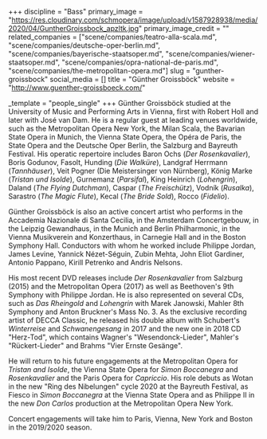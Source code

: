 +++
discipline = "Bass"
primary_image = "https://res.cloudinary.com/schmopera/image/upload/v1587928938/media/2020/04/GuntherGroissbock_apzltk.jpg"
primary_image_credit = ""
related_companies = ["scene/companies/teatro-alla-scala.md", "scene/companies/deutsche-oper-berlin.md", "scene/companies/bayerische-staatsoper.md", "scene/companies/wiener-staatsoper.md", "scene/companies/opra-national-de-paris.md", "scene/companies/the-metropolitan-opera.md"]
slug = "gunther-groissbock"
social_media = []
title = "Günther Groissböck"
website = "http://www.guenther-groissboeck.com/"

_template = "people_single"
+++
Günther Groissböck studied at the University of Music and Performing Arts in Vienna, first with Robert Holl and later with José van Dam. He is a regular guest at leading venues worldwide, such as the Metropolitan Opera New York, the Milan Scala, the Bavarian State Opera in Munich, the Vienna State Opera, the Opéra de Paris, the State Opera and the Deutsche Oper Berlin, the Salzburg and Bayreuth Festival. His operatic repertoire includes Baron Ochs (_Der Rosenkavalier_), Boris Godunov, Fasolt, Hunding (_Die Walküre_), Landgraf Herrmann (_Tannhäuser_), Veit Pogner (Die Meistersinger von Nürnberg), König Marke (_Tristan und Isolde_), Gurnemanz (_Parsifal_), King Heinrich (_Lohengrin_), Daland (_The Flying Dutchman_), Caspar (_The Freischütz_), Vodník (_Rusalka_), Sarastro (_The Magic Flute_), Kecal (_The Bride Sold_), Rocco (_Fidelio_).

Günther Groissböck is also an active concert artist who performs in the Accademia Nazionale di Santa Cecilia, in the Amsterdam Concertgebouw, in the Leipzig Gewandhaus, in the Munich and Berlin Philharmonic, in the Vienna Musikverein and Konzerthaus, in Carnegie Hall and in the Boston Symphony Hall. Conductors with whom he worked include Philippe Jordan, James Levine, Yannick Nézet-Séguin, Zubin Mehta, John Eliot Gardiner, Antonio Pappano, Kirill Petrenko and Andris Nelsons.

His most recent DVD releases include _Der Rosenkavalier_ from Salzburg (2015) and the Metropolitan Opera (2017) as well as Beethoven's 9th Symphony with Philippe Jordan. He is also represented on several CDs, such as _Das Rheingold_ and _Lohengrin_ with Marek Janowski, Mahler 8th Symphony and Anton Bruckner's Mass No. 3. As the exclusive recording artist of DECCA Classic, he released his double album with Schubert's _Winterreise_ and _Schwanengesang_ in 2017 and the new one in 2018 CD "Herz-Tod", which contains Wagner's "Wesendonck-Lieder", Mahler's "Rückert-Lieder" and Brahms "Vier Ernste Gesänge".

He will return to his future engagements at the Metropolitan Opera for _Tristan and Isolde_, the Vienna State Opera for _Simon Boccanegra_ and _Rosenkavalier_ and the Paris Opera for _Capriccio_. His role debuts as Wotan in the new "Ring des Nibelungen" cycle 2020 at the Bayreuth Festival, as Fiesco in _Simon Boccanegra_ at the Vienna State Opera and as Philippe II in the new _Don Carlos_ production at the Metropolitan Opera New York.

Concert engagements will take him to Paris, Vienna, New York and Boston in the 2019/2020 season.